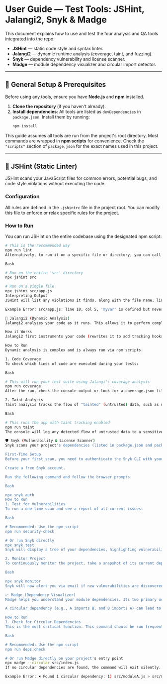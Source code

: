 # User Guide — Test Tools: JSHint, Jalangi2, Snyk & Madge

This document explains how to use and test the four analysis and QA tools integrated into the repo:
- **JSHint** — static code style and syntax linter.
- **Jalangi2** — dynamic runtime analysis (coverage, taint, and fuzzing).
- **Snyk** — dependency vulnerability and license scanner.
- **Madge** — module dependency visualizer and circular import detector.

---

## 🚀 General Setup & Prerequisites

Before using any tools, ensure you have **Node.js** and **npm** installed.

1.  **Clone the repository** (if you haven't already).
2.  **Install dependencies**: All tools are listed as `devDependencies` in `package.json`. Install them by running:
    ```bash
    npm install
    ```
This guide assumes all tools are run from the project's root directory. Most commands are wrapped in **npm scripts** for convenience. Check the `"scripts"` section of `package.json` for the exact names used in this project.

---

## 🧹 JSHint (Static Linter)

JSHint scans your JavaScript files for common errors, potential bugs, and code style violations without executing the code.

### Configuration

All rules are defined in the `.jshintrc` file in the project root. You can modify this file to enforce or relax specific rules for the project.

### How to Run

You can run JSHint on the entire codebase using the designated npm script:

```bash
# This is the recommended way
npm run lint
Alternatively, to run it on a specific file or directory, you can call it directly from your node_modules:

Bash

# Run on the entire 'src' directory
npx jshint src

# Run on a single file
npx jshint src/app.js
Interpreting Output
JSHint will list any violations it finds, along with the file name, line number, and a description of the error. Your goal is to run npm run lint with zero errors reported.

Example Error: src/app.js: line 10, col 5, 'myVar' is defined but never used. (W098)

🔬 Jalangi2 (Dynamic Analysis)
Jalangi2 analyzes your code as it runs. This allows it to perform complex tasks like tracking code coverage or finding security issues (like Taint Analysis).

How it Works
Jalangi2 first instruments your code (rewrites it to add tracking hooks) and then executes the instrumented code using a specific analysis script.

How to Run
Dynamic analysis is complex and is always run via npm scripts.

1. Code Coverage
To check which lines of code are executed during your tests:

Bash

# This will run your test suite using Jalangi's coverage analysis
npm run coverage
After the run, check the console output or look for a coverage.json file for a detailed report.

2. Taint Analysis
Taint analysis tracks the flow of "tainted" (untrusted) data, such as user input, to see if it reaches a "sink" (a sensitive operation like eval() or database query) without being sanitized.

Bash

# This runs the app with taint tracking enabled
npm run taint
The console will log any detected flow of untrusted data to a sensitive sink, helping you identify potential injection vulnerabilities.

🛡️ Snyk (Vulnerability & License Scanner)
Snyk scans your project's dependencies (listed in package.json and package-lock.json) for known security vulnerabilities and identifies the licenses of your packages.

First-Time Setup
Before your first scan, you need to authenticate the Snyk CLI with your account.

Create a free Snyk account.

Run the following command and follow the browser prompts:

Bash

npx snyk auth
How to Run
1. Test for Vulnerabilities
To run a one-time scan and see a report of all current issues:

Bash

# Recommended: Use the npm script
npm run security-check

# Or run Snyk directly
npx snyk test
Snyk will display a tree of your dependencies, highlighting vulnerabilities and their severity (Low, Medium, High, Critical). It will often suggest a npm update or npm override command to fix them.

2. Monitor Project
To continuously monitor the project, take a snapshot of its current dependencies and upload it to the Snyk dashboard:

Bash

npx snyk monitor
Snyk will now alert you via email if new vulnerabilities are discovered in any of the dependencies you are using.

📈 Madge (Dependency Visualizer)
Madge helps you understand your module dependencies. Its two primary uses are generating a visual graph and, most importantly, detecting circular dependencies.

A circular dependency (e.g., A imports B, and B imports A) can lead to subtle bugs and undefined modules at runtime.

How to Run
1. Check for Circular Dependencies
This is the most critical function. This command should be run frequently, especially before committing new code.

Bash

# Recommended: Use the npm script
npm run deps:check

# Or run Madge directly on your project's entry point
npx madge --circular src/index.js
If no circular dependencies are found, the command will exit silently. If it finds a circular dependency, it will print the chain and exit with an error code (which will fail a CI build).

Example Error: ✖ Found 1 circular dependency: 1) src/moduleA.js > src/moduleB.js > src/moduleA.js